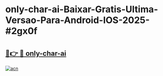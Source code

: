 # only-char-ai-Baixar-Gratis-Ultima-Versao-Para-Android-IOS-2025-#2gx0f

# <h2><a href="https://ainizakaria.my?title=only-char-ai&ref=25M">🔗👉 🔴 only-char-ai</a></h2>

[![acn](https://github.com/user-attachments/assets/0f9c940e-d8b0-45ae-aac7-cd30a18b3e1c)](https://ainizakaria.my?title=only-char-ai&ref=25M)

